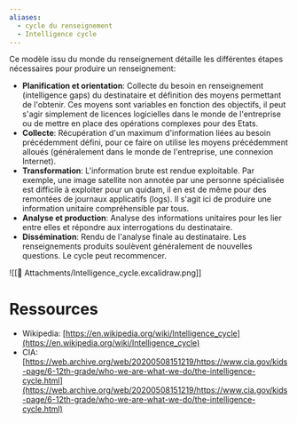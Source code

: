 ```yaml
---
aliases:
  - cycle du renseignement
  - Intelligence cycle
---
```


Ce modèle issu du monde du renseignement détaille les différentes étapes nécessaires pour produire un renseignement:

- **Planification et orientation**: Collecte du besoin en renseignement (intelligence gaps) du destinataire et définition des moyens permettant de l'obtenir. Ces moyens sont variables en fonction des objectifs, il peut s'agir simplement de licences logicielles dans le monde de l'entreprise ou de mettre en place des opérations complexes pour des Etats.
- **Collecte**: Récupération d'un maximum d'information liées au besoin précédemment défini, pour ce faire on utilise les moyens précédemment alloués (généralement dans le monde de l'entreprise, une connexion Internet).
- **Transformation**: L'information brute est rendue exploitable. Par exemple, une image satellite non annotée par une personne spécialisée est difficile à exploiter pour un quidam, il en est de même pour des remontées de journaux applicatifs (logs). Il s'agit ici de produire une information unitaire compréhensible par tous.
- **Analyse et production**: Analyse des informations unitaires pour les lier entre elles et répondre aux interrogations du destinataire.
- **Dissémination**: Rendu de l'analyse finale au destinataire. Les renseignements produits soulèvent généralement de nouvelles questions. Le cycle peut recommencer.


![[📎 Attachments/Intelligence_cycle.excalidraw.png]]

# Ressources

- Wikipedia: [https://en.wikipedia.org/wiki/Intelligence_cycle](https://en.wikipedia.org/wiki/Intelligence_cycle)
- CIA: [https://web.archive.org/web/20200508151219/https://www.cia.gov/kids-page/6-12th-grade/who-we-are-what-we-do/the-intelligence-cycle.html](https://web.archive.org/web/20200508151219/https://www.cia.gov/kids-page/6-12th-grade/who-we-are-what-we-do/the-intelligence-cycle.html)